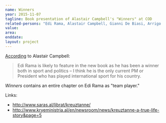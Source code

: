 ```yaml
---
name: Winners
year: 2015-11-07
tagline: Book presentation of Alastair Campbell's "Winners" at COD
related-persons: "Edi Rama, Alastair Campbell, Gianni De Biasi, Arrigo Sacchi"
value:
area:
enddate:
layout: project
---
```

[According](http://www.alastaircampbell.org/blog/2014/07/12/albania-me-and-the-sun-on-sunday-a-little-context-via-prebutttal/) to Alastair Campbell:
>Edi Rama is likely to feature in the new book as he has been a winner both in sport and politics – I think he is the only current PM or President who has played international sport for his country.

*Winners* contains an entire chapter on Edi Rama as "team player."

Links:
* <http://www.saras.al/librat/kreuztanne/>
* <http://www.kryeministria.al/en/newsroom/news/kreuztanne-a-true-life-story&page=5>
